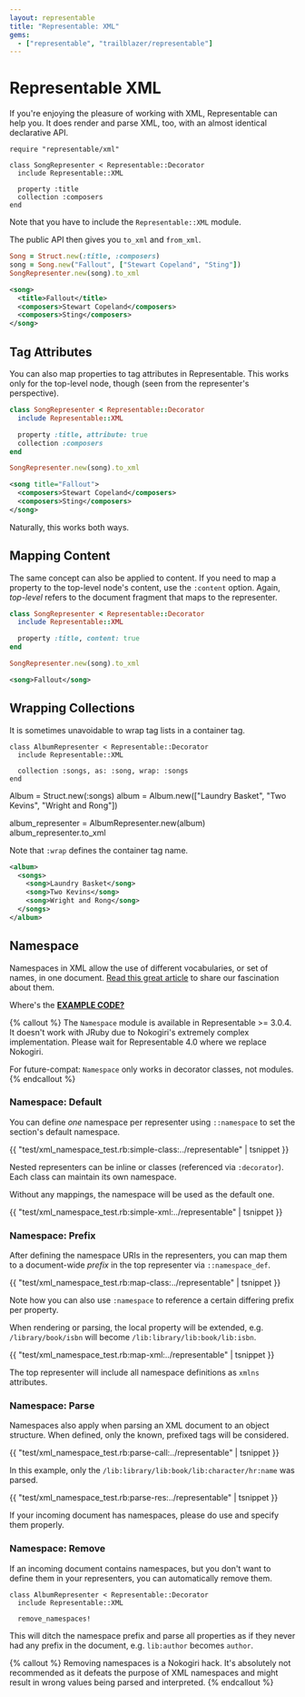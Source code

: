 ```yaml
---
layout: representable
title: "Representable: XML"
gems:
  - ["representable", "trailblazer/representable"]
---
```


# Representable XML

If you're enjoying the pleasure of working with XML, Representable can help you. It does render and parse XML, too, with an almost identical declarative API.

    require "representable/xml"

    class SongRepresenter < Representable::Decorator
      include Representable::XML

      property :title
      collection :composers
    end

Note that you have to include the `Representable::XML` module.

The public API then gives you `to_xml` and `from_xml`.

```ruby
Song = Struct.new(:title, :composers)
song = Song.new("Fallout", ["Stewart Copeland", "Sting"])
SongRepresenter.new(song).to_xml
```

```xml
<song>
  <title>Fallout</title>
  <composers>Stewart Copeland</composers>
  <composers>Sting</composers>
</song>
```

## Tag Attributes

You can also map properties to tag attributes in Representable. This works only for the top-level node, though (seen from the representer's perspective).

```ruby
class SongRepresenter < Representable::Decorator
  include Representable::XML

  property :title, attribute: true
  collection :composers
end

SongRepresenter.new(song).to_xml
```

```xml
<song title="Fallout">
  <composers>Stewart Copeland</composers>
  <composers>Sting</composers>
</song>
```

Naturally, this works both ways.

## Mapping Content

The same concept can also be applied to content. If you need to map a property to the top-level node's content, use the `:content` option. Again, _top-level_ refers to the document fragment that maps to the representer.

```ruby
class SongRepresenter < Representable::Decorator
  include Representable::XML

  property :title, content: true
end

SongRepresenter.new(song).to_xml
```

```xml
<song>Fallout</song>
```

## Wrapping Collections

It is sometimes unavoidable to wrap tag lists in a container tag.

    class AlbumRepresenter < Representable::Decorator
      include Representable::XML

      collection :songs, as: :song, wrap: :songs
    end

Album = Struct.new(:songs)
album = Album.new(["Laundry Basket", "Two Kevins", "Wright and Rong"])

album_representer = AlbumRepresenter.new(album)
album_representer.to_xml

Note that `:wrap` defines the container tag name.

```xml
<album>
  <songs>
    <song>Laundry Basket</song>
    <song>Two Kevins</song>
    <song>Wright and Rong</song>
  </songs>
</album>
```

## Namespace

Namespaces in XML allow the use of different vocabularies, or set of names, in one document. [Read this great article](http://books.xmlschemata.org/relaxng/relax-CHP-11-SECT-1.html) to share our fascination about them.

<i class="fa fa-download" aria-hidden="true"></i> Where's the [**EXAMPLE CODE?**](https://github.com/trailblazer/representable/blob/master/test/xml_namespace_test.rb)

{% callout %}
  The `Namespace` module is available in Representable >= 3.0.4. It doesn't work with JRuby due to Nokogiri's extremely complex implementation. Please wait for Representable 4.0 where we replace Nokogiri.

  For future-compat: `Namespace` only works in decorator classes, not modules.
{% endcallout %}


### Namespace: Default

You can define *one* namespace per representer using `::namespace` to set the section's default namespace.

{{ "test/xml_namespace_test.rb:simple-class:../representable" | tsnippet }}

Nested representers can be inline or classes (referenced via `:decorator`). Each class can maintain its own namespace.

Without any mappings, the namespace will be used as the default one.

{{ "test/xml_namespace_test.rb:simple-xml:../representable" | tsnippet }}

### Namespace: Prefix

After defining the namespace URIs in the representers, you can map them to a document-wide *prefix* in the top representer via `::namespace_def`.

{{ "test/xml_namespace_test.rb:map-class:../representable" | tsnippet }}

Note how you can also use `:namespace` to reference a certain differing prefix per property.

When rendering or parsing, the local property will be extended, e.g. `/library/book/isbn` will become `/lib:library/lib:book/lib:isbn`.

{{ "test/xml_namespace_test.rb:map-xml:../representable" | tsnippet }}

The top representer will include all namespace definitions as `xmlns` attributes.

### Namespace: Parse

Namespaces also apply when parsing an XML document to an object structure. When defined, only the known, prefixed tags will be considered.

{{ "test/xml_namespace_test.rb:parse-call:../representable" | tsnippet }}

In this example, only the `/lib:library/lib:book/lib:character/hr:name` was parsed.

{{ "test/xml_namespace_test.rb:parse-res:../representable" | tsnippet }}

If your incoming document has namespaces, please do use and specify them properly.

### Namespace: Remove

If an incoming document contains namespaces, but you don't want to define them in your representers, you can automatically remove them.

    class AlbumRepresenter < Representable::Decorator
      include Representable::XML

      remove_namespaces!

This will ditch the namespace prefix and parse all properties as if they never had any prefix in the document, e.g. `lib:author` becomes `author`.

{% callout %}
  Removing namespaces is a Nokogiri hack. It's absolutely not recommended as it defeats the purpose of XML namespaces and might result in wrong values being parsed and interpreted.
{% endcallout %}

